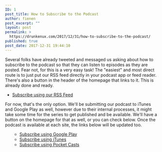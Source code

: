 ```yaml
---
ID: 1
post_title: How to Subscribe to the Podcast
author: fienen
post_excerpt: ""
layout: post
permalink: >
  https://drunkenux.com/2017/12/31/how-to-subscribe-to-the-podcast/
published: true
post_date: 2017-12-31 19:44:10
---
```

Several folks have already tweeted and messaged us asking about how to subscribe to the podcast so that they can listen to episodes as they are posted. Fear not, for this is a very easy task! The "easiest" and most direct route is to just put our RSS feed directly in your podcast app or feed reader. There's also a button in the header of the homepage that links to it. This is already done and ready.
<ul>
 	<li><a href="https://drunkenux.com/feed/podcast">Subscribe using our RSS Feed</a></li>
</ul>
For now, that's the only option. We'll be submitting our podcast to iTunes and Google Play as well, however due to their internal processes, it might take some time for the series to get published and be available. We'll have a button on the homepage for that as well, or you can check below. Once the podcast is available at each site, the links below will be updated too.
<ul>
 	<li style="list-style-type: none;">
<ul>
 	<li><a title="Subscribe using Google Play" href="https://play.google.com/music/listen?u=0#/ps/I24xc7c5pgs76paxxaddd4asigi">Subscribe using Google Play</a></li>
 	<li><a href="https://itunes.apple.com/us/podcast/the-drunken-ux-podcast/id1335183280?mt=2">Subscribe using iTunes</a></li>
 	<li><a href="http://pca.st/iMFQ">Subscribe using Pocket Casts</a></li>
</ul>
</li>
</ul>
